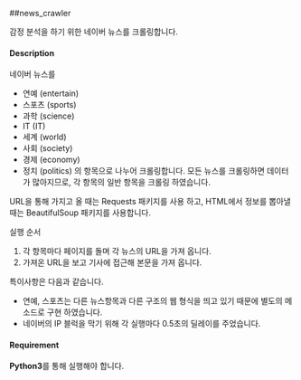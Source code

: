 ##news_crawler

감정 분석을 하기 위한 네이버 뉴스를 크롤링합니다.

#### Description
네이버 뉴스를 
* 연예 (entertain)
* 스포츠 (sports)
* 과학 (science)
* IT (IT)
* 세계 (world)
* 사회 (society)
* 경제 (economy)
* 정치 (politics)
의 항목으로 나누어 크롤링합니다.
모든 뉴스를 크롤링하면 데이터가 많아지므로, 각 항목의 일반 항목을 크롤링 하였습니다.

URL을 통해 가지고 올 때는 Requests 패키지를 사용 하고, HTML에서 정보를 뽑아낼 때는 BeautifulSoup 패키지를 사용합니다.

실행 순서
1. 각 항목마다 페이지를 돌며 각 뉴스의 URL을 가져 옵니다.
2. 가져온 URL을 보고 기사에 접근해 본문을 가져 옵니다.

특이사항은 다음과 같습니다.
* 연예, 스포츠는 다른 뉴스항목과 다른 구조의 웹 형식을 띄고 있기 때문에 별도의 메소드로 구현 하였습니다.
* 네이버의 IP 블럭을 막기 위해 각 실행마다 0.5초의 딜레이를 주었습니다.

#### Requirement
**Python3**를 통해 실행해야 합니다.